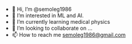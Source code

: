 - 👋 Hi, I’m @semoleg1986
- 👀 I’m interested in ML and AI.
- 🌱 I’m currently learning medical physics
- 💞️ I’m looking to collaborate on ...
- 📫 How to reach me semoleg1986@gmail.com

<!---
semoleg1986/semoleg1986 is a ✨ special ✨ repository because its `README.md` (this file) appears on your GitHub profile.
You can click the Preview link to take a look at your changes.
--->
